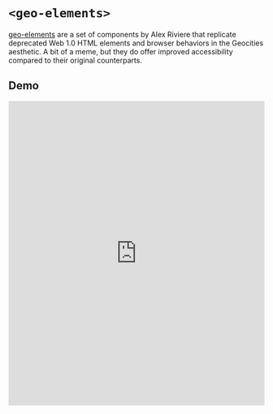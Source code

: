 # `<geo-elements>`

[geo-elements](https://geo-elements.netlify.app/) are a set of components by Alex Riviere that replicate deprecated Web 1.0 HTML elements and browser behaviors in the Geocities aesthetic. A bit of a meme, but they do offer improved accessibility compared to their original counterparts.

## Demo

<iframe height="600" style="width: 100%;" scrolling="no" title="geo-elements demo" src="https://codepen.io/davatron5000/embed/abEKYza?default-tab=result&theme-id=light" frameborder="no" loading="lazy" allowtransparency="true" allowfullscreen="true">
  See the Pen <a href="https://codepen.io/davatron5000/pen/abEKYza">
  geo-elements demo</a> by Dave Rupert (<a href="https://codepen.io/davatron5000">@davatron5000</a>)
  on <a href="https://codepen.io">CodePen</a>.
</iframe>
